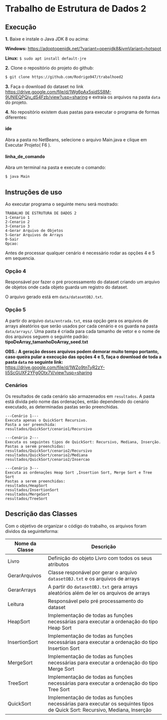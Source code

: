 # Trabalho de Estrutura de Dados 2

## Execução
**1.** Baixe e instale o Java JDK 8 ou acima: 

**Windows:** https://adoptopenjdk.net/?variant=openjdk8&jvmVariant=hotspot 

**Linux:** `$ sudo apt install default-jre`

**2.** Clone o repositório do projeto do github:

```bash
$ git clone https://github.com/Rodrigo947/trabalhoed2
```
**3.** Faça o download do dataset no link https://drive.google.com/file/d/1Wg6pAx5sjdSS8M-9UNIEQPQiy_dS4Fzb/view?usp=sharing e extraia os arquivos na pasta `data` do projeto.

**4.** No repositório existem duas pastas para executar o programa de formas diferentes: 
#### ide
Abra a pasta no NetBeans, selecione o arquivo Main.java e clique em Executar Projeto( F6 ).

#### linha_de_comando
Abra um terminal na pasta e execute o comando:

```bash
$ java Main
```

## Instruções de uso
Ao executar programa o seguinte menu será mostrado:
```
TRABALHO DE ESTRUTURA DE DADOS 2
1-Cenario 1
2-Cenario 2
3-Cenario 3
4-Gerar Arquivo de Objetos
5-Gerar Arquivos de Arrays
0-Sair
Opcao:
```
Antes de processar qualquer cenário é necessário rodar as opções 4 e 5 em sequencia.

### Opção 4

Responsável por fazer o pré processamento do dataset criando um arquivo de objetos onde cada objeto guarda um registro do dataset.

O arquivo gerado está em `data/datasetOBJ.txt`.

### Opção 5

A partir do arquivo `data/entrada.txt`, essa opção gera os arquivos de arrays aleatórios que serão usados por cada cenário e os guarda na pasta `data/arrays/`. Uma pasta é criada para cada tamanho de vetor e o nome de dos arquivos seguem o seguinte padrão: **tipoDeArray_tamanhoDoArray_seed.txt**

**OBS.: A geração desses arquivos podem demorar muito tempo portanto, caso queira pular a execução das opções 4 e 5, faça o download de toda a pasta `data` no seguinte link:** https://drive.google.com/file/d/1WZo9tnTyR2zY-Ii5ScGUXF2YFg0Otx7V/view?usp=sharing

### Cenários

Os resultados de cada cenário são armazenados em `resultados`. A pasta está divida pelo nome das ordenações, então dependendo do cenário executado, as determinadas pastas serão preenchidas.

```
---Cenário 1---
Executa apenas o QuickSort Recursivo.
Pasta a ser preenchida: 
resultados/QuickSort/cenario1/Recursivo

---Cenário 2---
Executa os seguintes tipos de QuickSort: Recursivo, Mediana, Inserção.
Pastas a serem preenchidas: 
resultados/QuickSort/cenario2/Recursivo
resultados/QuickSort/cenario2/Mediana
resultados/QuickSort/cenario2/Insercao

---Cenário 3---
Executa as ordenações Heap Sort ,Insertion Sort, Merge Sort e Tree Sort
Pastas a serem preenchidas: 
resultados/HeapSort
resultados/InsertionSort
resultados/MergeSort
resultados/TreeSort
```
## Descrição das Classes 

Com o objetivo de organizar o código do trabalho, os arquivos foram dividos da seguinteforma:

| Nome da Classe | Descrição   |
| -------------- | ----------- |
| Livro          | Definição do objeto Livro com todos os seus atributos                                                                      |
| GerarArquivos  | Classe responável por gerar o arquivo ``datasetOBJ.txt`` e os arquivos de arrays                                           |
| GerarArrays    | A partir do ``datasetOBJ.txt`` gera arrays aleatórios além de ler os arquivos de arrays                                    |
| Leitura        | Responsável pelo pré processamento do dataset                                                                              |
| HeapSort       | Implementação de todas as funções necessárias para executar a ordenação do tipo Heap Sort                                  |
| InsertionSort  | Implementação de todas as funções necessárias para executar a ordenação do tipo Insertion Sort                             |
| MergeSort      | Implementação de todas as funções necessárias para executar a ordenação do tipo Merge Sort                                 |
| TreeSort       | Implementação de todas as funções necessárias para executar a ordenação do tipo Tree Sort                                  |
| QuickSort      | Implementação de todas as funções necessárias para executar os sequintes tipos de Quick Sort: Recursivo, Mediana, Inserção |
